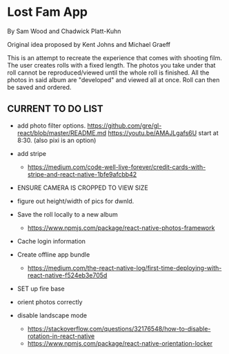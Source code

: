 # Lost Fam App
By Sam Wood and Chadwick Platt-Kuhn


Original idea proposed by Kent Johns and Michael Graeff

This is an attempt to recreate the experience that comes with shooting film. The user creates rolls with a fixed length. The photos you take under that roll cannot be reproduced/viewed until the whole roll is finished. All the photos in said album are "developed" and viewed all at once. Roll can then be saved and ordered.

## CURRENT TO DO LIST


- add photo filter options. https://github.com/gre/gl-react/blob/master/README.md
https://youtu.be/AMAJLgafs6U start at 8:30. (also pixi is an option)

- add stripe 
  - https://medium.com/code-well-live-forever/credit-cards-with-stripe-and-react-native-1bfe9afcbb42

- ENSURE CAMERA IS CROPPED TO VIEW SIZE

- figure out height/width of pics for dwnld.

- Save the roll locally to a new album 
  - https://www.npmjs.com/package/react-native-photos-framework

- Cache login information

- Create offline app bundle
  - https://medium.com/the-react-native-log/first-time-deploying-with-react-native-f524eb3e705d

- SET up fire base

- orient photos correctly

- disable landscape mode 
   - https://stackoverflow.com/questions/32176548/how-to-disable-rotation-in-react-native
   - https://www.npmjs.com/package/react-native-orientation-locker


